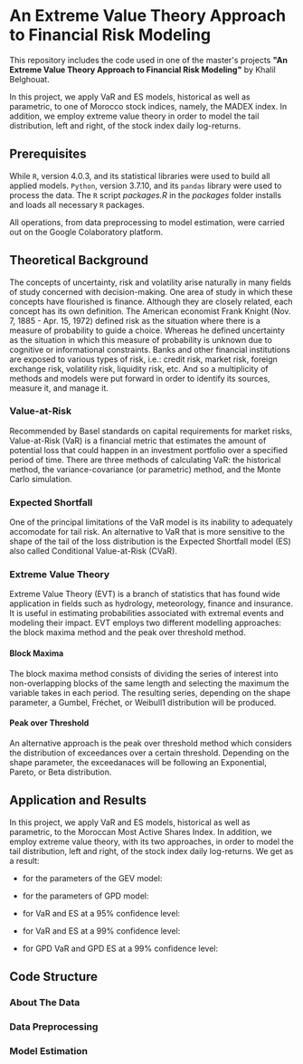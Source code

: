 # An Extreme Value Theory Approach to Financial Risk Modeling

This repository includes the code used in one of the master's projects **"An Extreme Value Theory Approach to Financial Risk Modeling"** by Khalil Belghouat.

In this project, we apply VaR and ES models, historical as well as parametric, to one of Morocco stock indices, namely, the MADEX index. In addition, we employ extreme value theory in order to model the tail distribution, left and right, of the stock index daily log-returns.

## Prerequisites

While ```R```, version 4.0.3, and its statistical libraries were used to build all applied models. ```Python```, version 3.7.10, and its ```pandas``` library were used to process the data. The ```R``` script _packages.R_ in the _packages_ folder installs and loads all necessary ```R``` packages. 

All operations, from data preprocessing to model estimation, were carried out on the Google Colaboratory platform.

## Theoretical Background

The concepts of uncertainty, risk and volatility arise naturally in many fields of study concerned with decision-making. One area of study in which these concepts have flourished is finance. Although they are closely related, each concept has its own definition. The American economist Frank Knight (Nov. 7, 1885 - Apr. 15, 1972) defined risk as the situation where there is a measure of probability to guide a choice. Whereas he defined uncertainty as the situation in which this measure of probability is unknown due to cognitive or informational constraints. Banks and other financial institutions are exposed to various types of risk, i.e.: credit risk, market risk, foreign exchange risk, volatility risk, liquidity risk, etc. And so a multiplicity of methods and models were put forward in order to identify its sources, measure it, and manage it.

### Value-at-Risk

Recommended by Basel standards on capital requirements for market risks, Value-at-Risk (VaR) is a financial metric that estimates the amount of potential loss that could happen in an investment portfolio over a specified period of time. There are three methods of calculating VaR: the historical method, the variance-covariance (or parametric) method, and the Monte Carlo simulation.

### Expected Shortfall

One of the principal limitations of the VaR model is its inability to adequately accomodate for tail risk. An alternative to VaR that is more sensitive to the shape of the tail of the loss distribution is the Expected Shortfall model (ES) also called Conditional Value-at-Risk (CVaR).

### Extreme Value Theory

Extreme Value Theory (EVT) is a branch of statistics that has found wide application in fields such as hydrology, meteorology, finance and insurance. It is useful in estimating probabilities associated with extremal events and modeling their impact. EVT employs two different modelling approaches: the block maxima method and the peak over threshold method.

#### Block Maxima 

The block maxima method consists of dividing the series of interest into non-overlapping blocks of the same length and selecting the maximum the variable takes in each period. The resulting series, depending on the shape parameter, a Gumbel, Fréchet, or Weibull1 distribution will be produced.

#### Peak over Threshold

An alternative approach is the peak over threshold method which considers the distribution of exceedances over a certain threshold. Depending on the shape parameter, the exceedanaces will be following an Exponential, Pareto, or Beta distribution.

## Application and Results

In this project, we apply VaR and ES models, historical as well as parametric, to the Moroccan Most Active Shares Index. In addition, we employ extreme value theory, with its two approaches, in order to model the tail distribution, left and right, of the stock index daily log-returns. We get as a result:

- for the parameters of the GEV model:

- for the parameters of GPD model:

- for VaR and ES at a 95% confidence level:

- for VaR and ES at a 99% confidence level:

- for GPD VaR and GPD ES at a 99% confidence level:

## Code Structure

### About The Data

### Data Preprocessing

### Model Estimation
